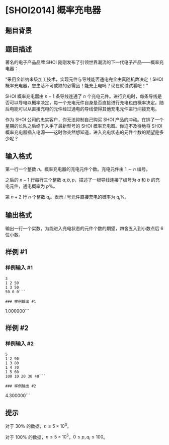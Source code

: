 # [SHOI2014] 概率充电器

## 题目背景



## 题目描述

著名的电子产品品牌 SHOI 刚刚发布了引领世界潮流的下一代电子产品——概率充电器：

“采用全新纳米级加工技术，实现元件与导线能否通电完全由真随机数决定！SHOI 概率充电器，您生活不可或缺的必需品！能充上电吗？现在就试试看吧！”

SHOI 概率充电器由 $n-1$ 条导线连通了 $n$ 个充电元件。进行充电时，每条导线是否可以导电以概率决定，每一个充电元件自身是否直接进行充电也由概率决定。随后电能可以从直接充电的元件经过通电的导线使得其他充电元件进行间接充电。

作为 SHOI 公司的忠实客户，你无法抑制自己购买 SHOI 产品的冲动。在排了一个星期的长队之后终于入手了最新型号的 SHOI 概率充电器。你迫不及待地将 SHOI 概率充电器插入电源——这时你突然想知道，进入充电状态的元件个数的期望是多少呢？

## 输入格式

第一行一个整数 $n$。概率充电器的充电元件个数。充电元件由 $1 \sim n$ 编号。

之后的 $n-1$ 行每行三个整数 $a, b, p$，描述了一根导线连接了编号为 $a$ 和 $b$ 的充电元件，通电概率为 $p\%$。

第 $n+2$ 行 $n$ 个整数 $q_i$。表示 $i$ 号元件直接充电的概率为 $q_i\%$。

## 输出格式

输出一行一个实数，为能进入充电状态的元件个数的期望，四舍五入到小数点后 6 位小数。

## 样例 #1

### 样例输入 #1
```
3
1 2 50
1 3 50
50 0 0```

### 样例输出 #1

```
1.000000```

## 样例 #2

### 样例输入 #2
```
5
1 2 90
1 3 80
1 4 70
1 5 60
100 10 20 30 40```

### 样例输出 #2

```
4.300000```

## 提示

对于 $30\%$ 的数据，$n \leq 5 \times 10^3$。

对于 $100\%$ 的数据，$n \leq 5 \times 10^5$，$0 \leq p,q_i \leq 100$。
